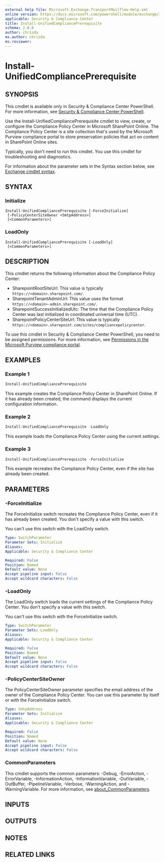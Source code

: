 ```yaml
---
external help file: Microsoft.Exchange.TransportMailflow-Help.xml
online version: https://docs.microsoft.com/powershell/module/exchange/install-unifiedcomplianceprerequisite
applicable: Security & Compliance Center
title: Install-UnifiedCompliancePrerequisite
schema: 2.0.0
author: chrisda
ms.author: chrisda
ms.reviewer:
---
```


# Install-UnifiedCompliancePrerequisite

## SYNOPSIS
This cmdlet is available only in Security & Compliance Center PowerShell. For more information, see [Security & Compliance Center PowerShell](https://docs.microsoft.com/powershell/exchange/scc-powershell).

Use the Install-UnifiedCompliancePrerequisite cmdlet to view, create, or configure the Compliance Policy Center in Microsoft SharePoint Online. The Compliance Policy Center is a site collection that's used by the Microsoft Purview compliance portal to store preservation policies that act on content in SharePoint Online sites.

Typically, you don't need to run this cmdlet. You use this cmdlet for troubleshooting and diagnostics.

For information about the parameter sets in the Syntax section below, see [Exchange cmdlet syntax](https://docs.microsoft.com/powershell/exchange/exchange-cmdlet-syntax).

## SYNTAX

### Initialize
```
Install-UnifiedCompliancePrerequisite [-ForceInitialize]
 [-PolicyCenterSiteOwner <SmtpAddress>]
 [<CommonParameters>]
```

### LoadOnly
```
Install-UnifiedCompliancePrerequisite [-LoadOnly]
 [<CommonParameters>]
```

## DESCRIPTION
This cmdlet returns the following information about the Compliance Policy Center:

- SharepointRootSiteUrl: This value is typically `https://<domain>.sharepoint.com/`.
- SharepointTenantAdminUrl: This value uses the format `https://<domain>-admin.sharepoint.com/`.
- SharepointSuccessInitializedUtc: The time that the Compliance Policy Center was last initialized in coordinated universal time (UTC).
- SharepointPolicyCenterSiteUrl: This value is typically `https://<domain>.sharepoint.com/sites/compliancepolicycenter`.

To use this cmdlet in Security & Compliance Center PowerShell, you need to be assigned permissions. For more information, see [Permissions in the Microsoft Purview compliance portal](https://docs.microsoft.com/microsoft-365/compliance/microsoft-365-compliance-center-permissions).

## EXAMPLES

### Example 1
```powershell
Install-UnifiedCompliancePrerequisite
```

This example creates the Compliance Policy Center in SharePoint Online. If it has already been created, the command displays the current configuration information.

### Example 2
```powershell
Install-UnifiedCompliancePrerequisite -LoadOnly
```

This example loads the Compliance Policy Center using the current settings.

### Example 3
```powershell
Install-UnifiedCompliancePrerequisite -ForceInitialize
```

This example recreates the Compliance Policy Center, even if the site has already been created.

## PARAMETERS

### -ForceInitialize
The ForceInitialize switch recreates the Compliance Policy Center, even if it has already been created. You don't specify a value with this switch.

You can't use this switch with the LoadOnly switch.

```yaml
Type: SwitchParameter
Parameter Sets: Initialize
Aliases:
Applicable: Security & Compliance Center

Required: False
Position: Named
Default value: None
Accept pipeline input: False
Accept wildcard characters: False
```

### -LoadOnly
The LoadOnly switch loads the current settings of the Compliance Policy Center. You don't specify a value with this switch.

You can't use this switch with the ForceInitialize switch.

```yaml
Type: SwitchParameter
Parameter Sets: LoadOnly
Aliases:
Applicable: Security & Compliance Center

Required: False
Position: Named
Default value: None
Accept pipeline input: False
Accept wildcard characters: False
```

### -PolicyCenterSiteOwner
The PolicyCenterSiteOwner parameter specifies the email address of the owner of the Compliance Policy Center. You can use this parameter by itself or with the ForceInitialize switch.

```yaml
Type: SmtpAddress
Parameter Sets: Initialize
Aliases:
Applicable: Security & Compliance Center

Required: False
Position: Named
Default value: None
Accept pipeline input: False
Accept wildcard characters: False
```

### CommonParameters
This cmdlet supports the common parameters: -Debug, -ErrorAction, -ErrorVariable, -InformationAction, -InformationVariable, -OutVariable, -OutBuffer, -PipelineVariable, -Verbose, -WarningAction, and -WarningVariable. For more information, see [about_CommonParameters](https://go.microsoft.com/fwlink/p/?LinkID=113216).

## INPUTS

## OUTPUTS

## NOTES

## RELATED LINKS
